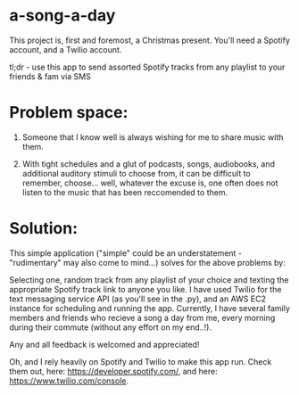 # a-song-a-day

This project is, first and foremost, a Christmas present. You'll need a Spotify account, and a Twilio account.

tl;dr - use this app to send assorted Spotify tracks from any playlist to your friends & fam via SMS

# Problem space: 

1) Someone that I know well is always wishing for me to share music with them.

2) With tight schedules and a glut of podcasts, songs, audiobooks, and additional auditory stimuli to choose from,
   it can be difficult to remember, choose... 
   well, whatever the excuse is, one often does not listen to the music that has been reccomended to them.

# Solution:

This simple application ("simple" could be an understatement - "rudimentary" may also come to mind...) solves for the above problems by:

Selecting one, random track from any playlist of your choice and texting the appropriate Spotify track link to anyone you like.
I have used Twilio for the text messaging service API (as you'll see in the .py), and an AWS EC2 instance for scheduling and running the app.
Currently, I have several family members and friends who recieve a song a day from me, every morning during their commute (without any effort on my end..!).

Any and all feedback is welcomed and appreciated!

Oh, and I rely heavily on Spotify and Twilio to make this app run. Check them out, here: https://developer.spotify.com/, and here: https://www.twilio.com/console.
